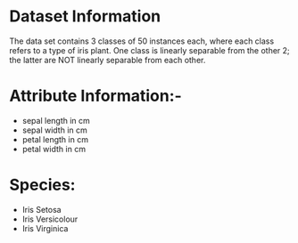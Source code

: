 # Dataset Information
The data set contains 3 classes of 50 instances each, where each class refers to a type of iris plant. 
One class is linearly separable from the other 2; the latter are NOT linearly separable from each other.

# Attribute Information:-

- sepal length in cm
- sepal width in cm
- petal length in cm
- petal width in cm
# Species: 
- Iris Setosa
- Iris Versicolour
- Iris Virginica
